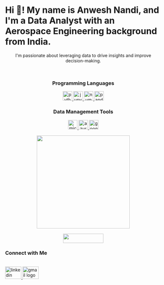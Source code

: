 <h1 align="left">Hi 👋! My name is Anwesh Nandi, and I'm a Data Analyst with an Aerospace Engineering background from India.</h1>

<p align="center">
  I'm passionate about leveraging data to drive insights and improve decision-making.
</p>

<br clear="both">

<div align="center">
  <h3>Programming Languages</h3>
  <a href="https://www.python.org" target="_blank">
    <img src="https://cdn.jsdelivr.net/gh/devicons/devicon/icons/python/python-original.svg" height="30" alt="python logo"  />
  </a>
  <a href="https://jupyter.org" target="_blank">
    <img src="https://cdn.jsdelivr.net/gh/devicons/devicon/icons/jupyter/jupyter-original.svg" height="30" alt="jupyter logo"  />
  </a>
  <a href="https://numpy.org" target="_blank">
    <img src="https://cdn.jsdelivr.net/gh/devicons/devicon/icons/numpy/numpy-original.svg" height="30" alt="numpy logo"  />
  </a>
  <a href="https://pandas.pydata.org" target="_blank">
    <img src="https://cdn.jsdelivr.net/gh/devicons/devicon/icons/pandas/pandas-original.svg" height="30" alt="pandas logo"  />
  </a>
</div>

<div align="center">
  <h3>Data Management Tools</h3>
  <a href="https://www.microsoft.com/en-us/sql-server" target="_blank">
    <img src="https://cdn.jsdelivr.net/gh/devicons/devicon/icons/microsoftsqlserver/microsoftsqlserver-plain.svg" height="30" alt="microsoftsqlserver logo"  />
  </a>
  <a href="https://azure.microsoft.com/en-in/pricing/purchase-options/azure-account/search?icid=free-search&ef_id=_k_Cj0KCQiAst67BhCEARIsAKKdWOlDN4G8wzjIE2vBzw6lTwUklx5LAZj7m34_neex9fRR0Iu5M9MnJSwaAjftEALw_wcB_k_&OCID=AIDcmmf1elj9v5_SEM__k_Cj0KCQiAst67BhCEARIsAKKdWOlDN4G8wzjIE2vBzw6lTwUklx5LAZj7m34_neex9fRR0Iu5M9MnJSwaAjftEALw_wcB_k_&gad_source=1&gclid=Cj0KCQiAst67BhCEARIsAKKdWOlDN4G8wzjIE2vBzw6lTwUklx5LAZj7m34_neex9fRR0Iu5M9MnJSwaAjftEALw_wcB" target="_blank">
    <img src="https://cdn.jsdelivr.net/gh/devicons/devicon/icons/azure/azure-original.svg" height="30" alt="azure logo"  />
  </a>
  <a href="https://cloud.google.com/free/?utm_source=google&utm_medium=cpc&utm_campaign=japac-IN-all-en-dr-BKWS-all-core-athena-EXA-dr-1605216&utm_content=text-ad-none-none-DEV_c-CRE_644159077394-ADGP_Hybrid+%7C+BKWS+-+EXA+%7C+Txt+-GCP-General-core+brand-main-KWID_43700081107836719-kwd-6458750523&userloc_9061830-network_g&utm_term=KW_google%20cloud&gad_source=1&gclid=Cj0KCQiAst67BhCEARIsAKKdWOnQBtPxf-DL6UENNta7dA--hbJC9-Vcz-a93564fbRlmRFIiohMrf0aAuGtEALw_wcB&gclsrc=aw.ds" target="_blank">
    <img src="https://cdn.jsdelivr.net/gh/devicons/devicon/icons/googlecloud/googlecloud-original.svg" height="30" alt="googlecloud logo"  />
  </a>
</div>

<br clear="both">

<div align="center">
  <img height="300" src="https://mir-s3-cdn-cf.behance.net/project_modules/fs/d5f77c104128975.5f5bdc0d6d7b6.gif"  />
</div>

<br clear="both">

<div align="center">
  <img src="https://visitor-badge.laobi.icu/badge?page_id=Anwesh27.Anwesh27&left_color=midnightblue" width="130" height="30" />
</div>

### Connect with Me

<br clear="both">

<div align="left">
  <a href="http://www.linkedin.com/in/anwesh-nandi-aab8011b7" target="_blank">
    <img src="https://raw.githubusercontent.com/maurodesouza/profile-readme-generator/master/src/assets/icons/social/linkedin/default.svg" width="52" height="40" alt="linkedin logo"  />
  </a>
  <a href="mailto:anwesh.nandi1@gmail.com" target="_blank">
    <img src="https://raw.githubusercontent.com/maurodesouza/profile-readme-generator/master/src/assets/icons/social/gmail/default.svg" width="52" height="40" alt="gmail logo"  />
  </a>
</div>


